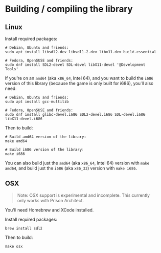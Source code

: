 # Building / compiling the library

## Linux

Install required packages:

```
# Debian, Ubuntu and friends:
sudo apt install libsdl2-dev libsdl1.2-dev libx11-dev build-essential

# Fedora, OpenSUSE and friends:
sudo dnf install SDL2-devel SDL-devel libX11-devel '@Development Tools'
```

If you're on an `amd64` (aka `x86_64`, Intel 64), and you want to build the `i686` version of this library (because the game is only built for i686), you'll also need:

```
# Debian, Ubuntu and friends:
sudo apt install gcc-multilib

# Fedora, OpenSUSE and friends:
sudo dnf install glibc-devel.i686 SDL2-devel.i686 SDL-devel.i686 libX11-devel.i686
```

Then to build:

```
# Build amd64 version of the library:
make amd64

# Build i686 version of the library:
make i686
```

You can also build just the `amd64` (aka `x86_64`, Intel 64) version with `make amd64`, and build just the `i686` (aka `x86_32`) version with `make i686`.

## OSX

> Note: OSX support is experimental and incomplete. This currently only works with Prison Architect.

You'll need Homebrew and XCode installed.

Install required packages:

```
brew install sdl2
```

Then to build:

```
make osx
```